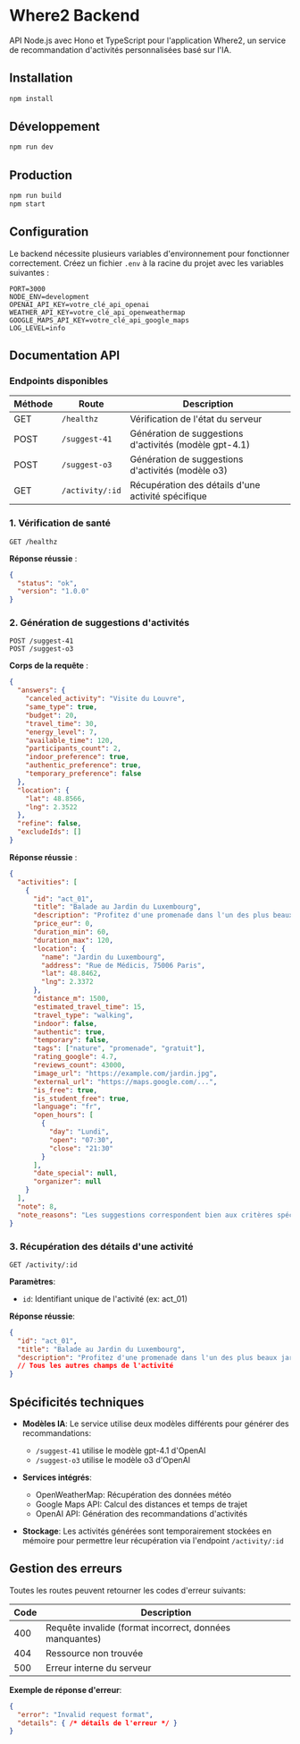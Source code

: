 # Where2 Backend

API Node.js avec Hono et TypeScript pour l'application Where2, un service de recommandation d'activités personnalisées basé sur l'IA.

## Installation

```bash
npm install
```

## Développement

```bash
npm run dev
```

## Production

```bash
npm run build
npm start
```

## Configuration

Le backend nécessite plusieurs variables d'environnement pour fonctionner correctement. Créez un fichier `.env` à la racine du projet avec les variables suivantes :

```
PORT=3000
NODE_ENV=development
OPENAI_API_KEY=votre_clé_api_openai
WEATHER_API_KEY=votre_clé_api_openweathermap
GOOGLE_MAPS_API_KEY=votre_clé_api_google_maps
LOG_LEVEL=info
```

## Documentation API

### Endpoints disponibles

| Méthode | Route | Description |
|---------|-------|-------------|
| GET | `/healthz` | Vérification de l'état du serveur |
| POST | `/suggest-41` | Génération de suggestions d'activités (modèle gpt-4.1) |
| POST | `/suggest-o3` | Génération de suggestions d'activités (modèle o3) |
| GET | `/activity/:id` | Récupération des détails d'une activité spécifique |

### 1. Vérification de santé

```
GET /healthz
```

**Réponse réussie** : 
```json
{
  "status": "ok",
  "version": "1.0.0"
}
```

### 2. Génération de suggestions d'activités

```
POST /suggest-41
POST /suggest-o3
```

**Corps de la requête** :
```json
{
  "answers": {
    "canceled_activity": "Visite du Louvre",
    "same_type": true,
    "budget": 20,
    "travel_time": 30,
    "energy_level": 7,
    "available_time": 120,
    "participants_count": 2,
    "indoor_preference": true,
    "authentic_preference": true,
    "temporary_preference": false
  },
  "location": {
    "lat": 48.8566,
    "lng": 2.3522
  },
  "refine": false,
  "excludeIds": []
}
```

**Réponse réussie** :
```json
{
  "activities": [
    {
      "id": "act_01",
      "title": "Balade au Jardin du Luxembourg",
      "description": "Profitez d'une promenade dans l'un des plus beaux jardins de Paris...",
      "price_eur": 0,
      "duration_min": 60,
      "duration_max": 120,
      "location": {
        "name": "Jardin du Luxembourg",
        "address": "Rue de Médicis, 75006 Paris",
        "lat": 48.8462,
        "lng": 2.3372
      },
      "distance_m": 1500,
      "estimated_travel_time": 15,
      "travel_type": "walking",
      "indoor": false,
      "authentic": true,
      "temporary": false,
      "tags": ["nature", "promenade", "gratuit"],
      "rating_google": 4.7,
      "reviews_count": 43000,
      "image_url": "https://example.com/jardin.jpg",
      "external_url": "https://maps.google.com/...",
      "is_free": true,
      "is_student_free": true,
      "language": "fr",
      "open_hours": [
        {
          "day": "Lundi",
          "open": "07:30",
          "close": "21:30"
        }
      ],
      "date_special": null,
      "organizer": null
    }
  ],
  "note": 8,
  "note_reasons": "Les suggestions correspondent bien aux critères spécifiés."
}
```

### 3. Récupération des détails d'une activité

```
GET /activity/:id
```

**Paramètres**:
- `id`: Identifiant unique de l'activité (ex: act_01)

**Réponse réussie**:
```json
{
  "id": "act_01",
  "title": "Balade au Jardin du Luxembourg",
  "description": "Profitez d'une promenade dans l'un des plus beaux jardins de Paris...",
  // Tous les autres champs de l'activité
}
```

## Spécificités techniques

- **Modèles IA**: Le service utilise deux modèles différents pour générer des recommandations:
  - `/suggest-41` utilise le modèle gpt-4.1 d'OpenAI
  - `/suggest-o3` utilise le modèle o3 d'OpenAI

- **Services intégrés**:
  - OpenWeatherMap: Récupération des données météo
  - Google Maps API: Calcul des distances et temps de trajet
  - OpenAI API: Génération des recommandations d'activités

- **Stockage**: Les activités générées sont temporairement stockées en mémoire pour permettre leur récupération via l'endpoint `/activity/:id`

## Gestion des erreurs

Toutes les routes peuvent retourner les codes d'erreur suivants:

| Code | Description |
|------|-------------|
| 400 | Requête invalide (format incorrect, données manquantes) |
| 404 | Ressource non trouvée |
| 500 | Erreur interne du serveur |

**Exemple de réponse d'erreur**:
```json
{
  "error": "Invalid request format",
  "details": { /* détails de l'erreur */ }
}
```
